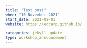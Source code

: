 ```yaml
---
title: "Test post" 
when: "10 November 2021"
start_date: 2021-09-01
website: https://edcarp.github.io/

categories: jekyll update
type: workshop_announcement
---
```

